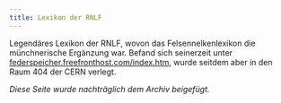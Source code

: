 ```yaml
---
title: Lexikon der RNLF
---
```


Legendäres Lexikon der RNLF, wovon das Felsennelkenlexikon die münchnerische Ergänzung war. Befand sich seinerzeit unter [federspeicher.freefronthost.com/index.htm](http://federspeicher.freefronthost.com/index.htm), wurde seitdem aber in den Raum 404 der CERN verlegt.

*Diese Seite wurde nachträglich dem Archiv beigefügt.*
